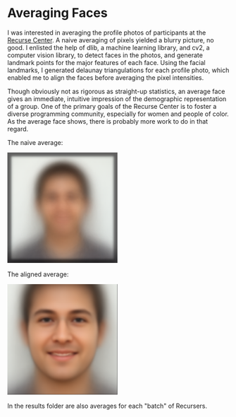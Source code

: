 # Averaging Faces

I was interested in averaging the profile photos of participants at the [Recurse Center](https://www.recurse.com). A naive averaging of pixels yielded a blurry picture, no good. I enlisted the help of dlib, a machine learning library, and cv2, a computer vision library, to detect faces in the photos, and generate landmark points for the major features of each face. Using the facial landmarks, I generated delaunay triangulations for each profile photo, which enabled me to align the faces before averaging the pixel intensities.

Though obviously not as rigorous as straight-up statistics, an average face gives an immediate, intuitive impression of the demographic representation of a group. One of the primary goals of the Recurse Center is to foster a diverse programming community, especially for women and people of color. As the average face shows, there is probably more work to do in that regard.

The naive average:

![naive average](https://github.com/sleepokay/average_faces/blob/master/misc/naive-average.png)

The aligned average:

![aligned average](https://github.com/sleepokay/average_faces/blob/master/misc/aligned-average.png)


In the results folder are also averages for each "batch" of Recursers.
